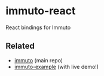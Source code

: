 # immuto-react
React bindings for Immuto

## Related
* [immuto](https://github.com/danielearwicker/immuto/) (main repo)
* [immuto-example](https://github.com/danielearwicker/immuto-example/) (with live demo!)
 
